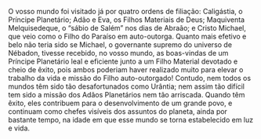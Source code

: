 ﻿O vosso mundo foi visitado já por quatro ordens de filiação: Caligástia, o Príncipe Planetário; Adão e Eva, os Filhos Materiais de Deus; Maquiventa Melquisedeque, o “sábio de Salém” nos dias de Abraão; e Cristo Michael, que veio como o Filho do Paraíso em auto-outorga. Quanto mais efetivo e belo não teria sido se Michael, o governante supremo do universo de Nébadon, tivesse recebido, no vosso mundo, as boas-vindas de um Príncipe Planetário leal e eficiente junto a um Filho Material devotado e cheio de êxito, pois ambos poderiam haver realizado muito para elevar o trabalho da vida e missão do Filho auto-outorgado! Contudo, nem todos os mundos têm sido tão desafortunados como Urântia; nem assim tão difícil tem sido a missão dos Adãos Planetários nem tão arriscada. Quando têm êxito, eles contribuem para o desenvolvimento de um grande povo, e continuam como chefes visíveis dos assuntos do planeta, ainda por bastante tempo, na idade em que esse mundo se torna estabelecido em luz e vida.
